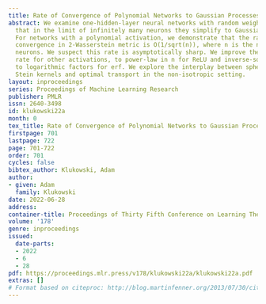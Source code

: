 ```yaml
---
title: Rate of Convergence of Polynomial Networks to Gaussian Processes
abstract: We examine one-hidden-layer neural networks with random weights. It is well-known
  that in the limit of infinitely many neurons they simplify to Gaussian processes.
  For networks with a polynomial activation, we demonstrate that the rate of this
  convergence in 2-Wasserstein metric is O(1/sqrt(n)), where n is the number of hidden
  neurons. We suspect this rate is asymptotically sharp. We improve the known convergence
  rate for other activations, to power-law in n for ReLU and inverse-square-root up
  to logarithmic factors for erf. We explore the interplay between spherical harmonics,
  Stein kernels and optimal transport in the non-isotropic setting.
layout: inproceedings
series: Proceedings of Machine Learning Research
publisher: PMLR
issn: 2640-3498
id: klukowski22a
month: 0
tex_title: Rate of Convergence of Polynomial Networks to Gaussian Processes
firstpage: 701
lastpage: 722
page: 701-722
order: 701
cycles: false
bibtex_author: Klukowski, Adam
author:
- given: Adam
  family: Klukowski
date: 2022-06-28
address:
container-title: Proceedings of Thirty Fifth Conference on Learning Theory
volume: '178'
genre: inproceedings
issued:
  date-parts:
  - 2022
  - 6
  - 28
pdf: https://proceedings.mlr.press/v178/klukowski22a/klukowski22a.pdf
extras: []
# Format based on citeproc: http://blog.martinfenner.org/2013/07/30/citeproc-yaml-for-bibliographies/
---
```

